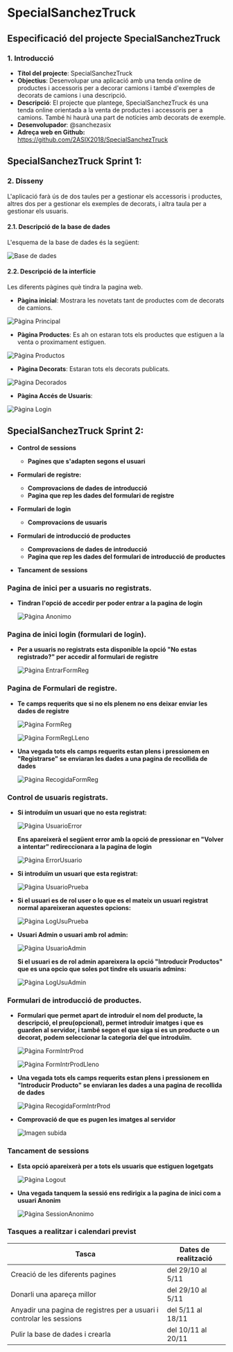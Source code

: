 # SpecialSanchezTruck

## Especificació del projecte SpecialSanchezTruck

### 1. Introducció

* **Títol del projecte**: SpecialSanchezTruck
* **Objectius**: 
  Desenvolupar una aplicació amb una tenda online de productes i accessoris per a decorar camions i també d'exemples de decorats de camions i una descripció.
* **Descripció**: El projecte que plantege, SpecialSanchezTruck és una tenda online orientada a la venta de productes i accessoris per a camions. També hi haurà una part de notícies amb decorats de exemple.
* **Desenvolupador**: @sanchezasix
* **Adreça web en Github:** https://github.com/2ASIX2018/SpecialSanchezTruck

## SpecialSanchezTruck  Sprint 1: 

### 2. Disseny

L'aplicació farà ús de dos taules per a gestionar els accessoris i productes, altres dos per a gestionar els exemples de decorats, i altra taula per a gestionar els usuaris.

#### 2.1. Descripció de la base de dades

L'esquema de la base de dades és la següent:

![Base de dades](imgread/bd.PNG)

#### 2.2. Descripció de la interfície

Les diferents pàgines què tindra la pagina web.

* **Pàgina inicial**: Mostrara les novetats tant de productes com de decorats de camions.

![Pàgina Principal](imgread/principal.PNG)

* **Pàgina Productes**: Es ah on estaran tots els productes que estiguen a la venta o proximament estiguen.

![Pàgina Productos](imgread/Productes.PNG)

* **Pàgina Decorats**: Estaran tots els decorats publicats.

![Pàgina Decorados](imgread/Decorados.PNG)

* **Pàgina Accés de Usuaris**:

![Pàgina Login](imgread/login.PNG)

## SpecialSanchezTruck  Sprint 2:

* **Control de sessions**
    * **Pagines que s'adapten segons el usuari**

* **Formulari de registre:**
    * **Comprovacions de dades de introducció**
    * **Pagina que rep les dades del formulari de registre**

* **Formulari de login**
    * **Comprovacions de usuaris**

* **Formulari de introducció de productes**
    * **Comprovacions de dades de introducció**
    * **Pagina que rep les dades del formulari de introducció de productes**

* **Tancament de sessions**

### Pagina de inici per a usuaris no registrats.

* **Tindran l'opció de accedir per poder entrar a la pagina de login**

    ![Pàgina Anonimo](imgread/paganonimo.png)

### Pagina de inici login (formulari de login).

* **Per a usuaris no registrats esta disponible la opció "No estas registrado?" per accedir al formulari de registre**

    ![Pàgina EntrarFormReg](imgread/entrarformreg.png)
    
### Pagina de Formulari de registre.

* **Te camps requerits que si no els plenem no ens deixar enviar les dades de registre**

    ![Pàgina FormReg](imgread/formreg.png)

    ![Pàgina FormRegLLeno](imgread/formreglleno.png)

* **Una vegada tots els camps requerits estan plens i pressionem en "Registrarse" se enviaran les dades a una pagina de recollida de dades**

    ![Pàgina RecogidaFormReg](imgread/recformreg.png)
    
### Control de usuaris registrats.

* **Si introduïm un usuari que no esta registrat:**

    ![Pàgina UsuarioError](imgread/usuarioerror.png)

  **Ens apareixerà el següent error amb la opció de pressionar en "Volver a intentar" redireccionara a la pagina de login**

    ![Pàgina ErrorUsuario](imgread/errorusuario.png)

* **Si introduïm un usuari que esta registrat:**

    ![Pàgina UsuarioPrueba](imgread/usuarioprueba.png)

* **Si el usuari es de rol user o lo que es el mateix un usuari registrat normal apareixeran aquestes opcions:**

    ![Pàgina LogUsuPrueba](imgread/loginusuarioprueba.png)

* **Usuari Admin o usuari amb rol admin:**

    ![Pàgina UsuarioAdmin](imgread/usuarioadmin.png)

  **Si el usuari es de rol admin apareixera la opció "Introducir Productos" que es una opcio que soles pot tindre els usuaris admins:**

    ![Pàgina LogUsuAdmin](imgread/menuadmin.png)
    
### Formulari de introducció de productes.

* **Formulari que permet apart de introduir el nom del producte, la descripció, el preu(opcional), permet introduir imatges i que es guarden al servidor, i també segon el que siga si es un producte o un decorat, podem seleccionar la categoria del que introduïm.**

    ![Pàgina FormIntrProd](imgread/formintrodprod.png)

    ![Pàgina FormIntrProdLleno](imgread/formintrodprodlleno.png)

* **Una vegada tots els camps requerits estan plens i pressionem en "Introducir Producto" se enviaran les dades a una pagina de recollida de dades**

    ![Pàgina RecogidaFormIntrProd](imgread/recformintrodprod.png)

* **Comprovació de que es pugen les imatges al servidor**

    ![Imagen subida](imgread/subidafotos.png)

### Tancament de sessions

* **Esta opció apareixerà per a tots els usuaris que estiguen logetgats**

    ![Pàgina Logout](imgread/cerrarsession.png)

* **Una vegada tanquem la sessió ens redirigix a la pagina de inici com a usuari Anonim**

    ![Pàgina SessionAnonimo](imgread/pruebacerrarsession.png)




### Tasques a realitzar i calendari previst

| Tasca | Dates de realització |
|------|-------------|
| Creació de les diferents pagines | del 29/10 al 5/11 |
| Donarli una apareça millor |del 29/10 al 5/11  |
| Anyadir una pagina de registres per a usuari i controlar les sessions |del 5/11 al 18/11  |
| Pulir la base de dades i crearla |del 10/11 al 20/11  |